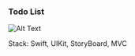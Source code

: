 ### Todo List

![Alt Text](https://media0.giphy.com/media/QsjiplLSYI7rJrYle8/giphy.gif)

Stack: Swift, UIKit, StoryBoard, MVC
